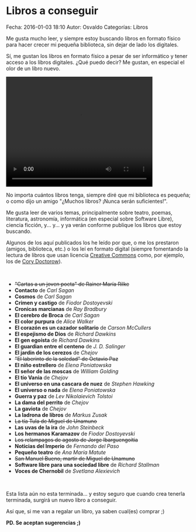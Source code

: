 Libros a conseguir
==================================

Fecha: 2016-01-03 18:10
Autor: Osvaldo
Categorías: Libros

Me gusta mucho leer, y siempre estoy buscando libros en formato físico para hacer crecer mi pequeña biblioteca, sin dejar de lado los digitales.

<!-- break -->

Sí, me gustan los libros en formato físico a pesar de ser informático y tener acceso a los libros digitales. ¿Qué puedo decir? Me gustan, en especial el olor de un libro nuevo.

<video style="width:400px;height:300px;" controls>
    <source src="2016-01-03-libros-a-conseguir/Book.mp4" type="video/mp4">
    <p>This is fallback content to display if the browser does not support the video element.</p>
</video>

No importa cuántos libros tenga, siempre diré que mi biblioteca es pequeña; o como dijo un amigo "¿Muchos libros? ¡Nunca serán suficientes!".

Me gusta leer de varios temas, principalmente sobre teatro, poemas, literatura, astronomía, informática (en especial sobre Software Libre), ciencia ficción, y... y... y ya verán conforme publique los libros que estoy buscando.

Algunos de los aquí publicados los he leído por que, o me los prestaron (amigos, biblioteca, etc.) o los leí en formato digital (siempre fomentando la lectura de libros que usan licencia [Creative Commons](https://creativecommons.org/) como, por ejemplo, los de [Cory Doctorow](http://craphound.com/)).

<br />

* <strike>"Cartas a un joven poeta" de Rainer María Rilke </strike>
* __Contacto__ de _Carl Sagan_
* __Cosmos__ de _Carl Sagan_
* __Crimen y castigo__ de _Fiodor Dostoyevski_
* __Cronicas marcianas__ de _Ray Bradbury_
* __El cerebro de Broca__ de _Carl Sagan_
* __El color purpura__ de _Alice Walker_
* __El corazón es un cazador solitario__ de _Carson McCullers_
* __El espejismo de Dios__ de _Richard Dawkins_
* __El gen egoísta__ de _Richard Dawkins_
* __El guardian entre el centeno__ de _J. D. Salinger_
* __El jardin de los cerezos__ de _Chejov_
* <strike> "El laberinto de la soledad" de Octavio Paz </strike>
* __El niño estrellero__ de _Elena Poniatowska_
* __El señor de las moscas__ de _William Golding_
* __El tío Vania__ de _Chejov_
* __El universo en una cascara de nuez__ de _Stephen Hawking_
* __El universo o nada__ de _Elena Poniatowska_
* __Guerra y paz__ de _Lev Nikolaievich Tolstoi_
* __La dama del perrito__ de _Chejov_
* __La gaviota__ de _Chejov_
* __La ladrona de libros__ de _Markus Zusak_
* <strike>La tía Tula de Miguel de Unamuno</strike>
* __Las uvas de la ira__ de _John Steinbeck_
* __Los hermanos Karamazov__ de _Fiodor Dostoyevski_
* <strike>Los relampagos de agosto de Jorge Ibarguengoitia</strike>
* __Noticias del Imperio__ de _Fernando del Paso_
* __Pequeño teatro__ de _Ana María Matute_
* <strike>San Manuel Bueno, martir de Miguel de Unamuno</strike>
* __Software libre para una sociedad libre__ de _Richard Stallman_
* __Voces de Chernobil__ de _Svetlana Alexievich_

<br />

Esta lista aún no esta terminada... y estoy seguro que cuando crea tenerla terminada, surgirá un nuevo libro a conseguir.

Así que, si me van a regalar un libro, ya saben cual(es) comprar ;)

__PD. Se aceptan sugerencias ;)__

